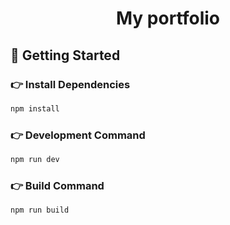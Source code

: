 <h1 align=center>My portfolio</h1>

## 🚀 Getting Started

### 👉 Install Dependencies

```bash
npm install
```

### 👉 Development Command

```bash
npm run dev
```

### 👉 Build Command

```bash
npm run build
```